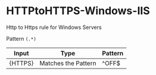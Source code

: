 # HTTPtoHTTPS-Windows-IIS
Http to Https rule for Windows Servers

Pattern ```(.*) ```

| Input  	|Type   	|Pattern   	|  
|---	    |---	    |---	    	|
|{HTTPS}   	    |  Matches the Pattern 	   	|^OFF$   	   	  |
